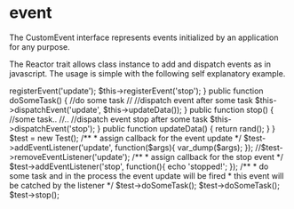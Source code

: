 # event
The CustomEvent interface represents events initialized by an application for any purpose.

The Reactor trait allows class instance to add and dispatch events as in javascript. The usage is simple with the following self explanatory example.

<?php

use Lakshman\Events\Reactor;

require 'src/Lakshman/Events/CustomEvent.php';
require 'src/Lakshman/Events/Reactor.php';


class Test
{
    use Reactor;


    public function __construct()
    {
        //add events for the object instance
        $this->registerEvent('update');
        $this->registerEvent('stop');
    }

    public function doSomeTask()
    {
        //do some task
        //
        
        //dispatch event after some task
        $this->dispatchEvent('update', $this->updateData());
    }

    public function stop()
    {
        //some task..
        //..
        
        //dispatch event stop after some task
        $this->dispatchEvent('stop');
    }

    public function updateData()
    {
        return rand();
    }

}


$test = new Test();

/**
 * assign callback for the event update
 */
$test->addEventListener('update', function($args){
    var_dump($args);
});

//$test->removeEventListener('update');

/**
 * assign callback for the stop event
 */
$test->addEventListener('stop', function(){
    echo 'stopped!';
});


/**
 * do some task and in the process the event update will be fired
 * this event will be catched by the listener
 */
$test->doSomeTask();
$test->doSomeTask();
$test->stop();
